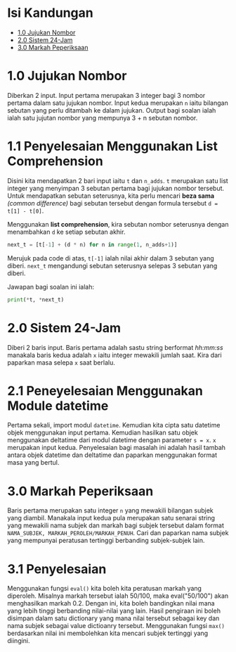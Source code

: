 # Isi Kandungan

-   [1.0 Jujukan Nombor](#10-jujukan-nombor)
-   [2.0 Sistem 24-Jam](#20-sistem-24-jam)
-   [3.0 Markah Peperiksaan](#30-markah-peperiksaan)

# 1.0 Jujukan Nombor

Diberkan 2 input. Input pertama merupakan 3 integer bagi 3 nombor pertama dalam satu jujukan nombor. Input kedua merupakan `n` iaitu bilangan sebutan yang perlu ditambah ke dalam jujukan. Output bagi soalan ialah ialah satu jujutan nombor yang mempunya 3 + n sebutan nombor.

# 1.1 Penyelesaian Menggunakan List Comprehension

Disini kita mendapatkan 2 bari input iaitu `t` dan `n_adds`. `t` merupakan satu list integer yang menyimpan 3 sebutan pertama bagi jujukan nombor tersebut. Untuk mendapatkan sebutan seterusnya, kita perlu mencari **beza sama** _(common difference)_ bagi sebutan tersebut dengan formula tersebut `d = t[1] - t[0]`.

Menggunakan **list comprehension**, kira sebutan nombor seterusnya dengan menambahkan `d` ke setiap sebutan akhir.

```python
next_t = [t[-1] + (d * n) for n in range(1, n_adds+1)]
```

Merujuk pada code di atas, `t[-1]` ialah nilai akhir dalam 3 sebutan yang diberi. `next_t` mengandungi sebutan seterusnya selepas 3 sebutan yang diberi.

Jawapan bagi soalan ini ialah:

```python
print(*t, *next_t)
```

# 2.0 Sistem 24-Jam

Diberi 2 baris input. Baris pertama adalah sastu string berformat _hh:mm:ss_ manakala baris kedua adalah `x` iaitu integer mewakili jumlah saat. Kira dari paparkan masa selepa `x` saat berlalu.

# 2.1 Peneyelesaian Menggunakan Module datetime

Pertama sekali, import modul `datetime`. Kemudian kita cipta satu datetime objek menggunakan input pertama. Kemudian hasilkan satu objek menggunakan deltatime dari modul datetime dengan parameter `s = x`. `x` merupakan input kedua. Penyelesaian bagi masalah ini adalah hasil tambah antara objek datetime dan deltatime dan paparkan menggunakan format masa yang bertul.

# 3.0 Markah Peperiksaan

Baris pertama merupakan satu integer `n` yang mewakili bilangan subjek yang diambil. Manakala input kedua pula merupakan satu senarai string yang mewakili nama subjek dan markah bagi subjek tersebut dalam format `NAMA_SUBJEK, MARKAH_PEROLEH/MARKAH_PENUH`. Cari dan paparkan nama subjek yang mempunyai peratusan tertinggi berbanding subjek-subjek lain.

# 3.1 Penyelesaian

Menggunakan fungsi `eval()` kita boleh kita peratusan markah yang diperoleh. Misalnya markah tersebut ialah 50/100, maka eval("50/100") akan menghasilkan markah 0.2. Dengan ini, kita boleh bandingkan nilai mana yang lebih tinggi berbanding nilai-nilai yang lain. Hasil pengiraan ini boleh disimpan dalam satu dictionary yang mana nilai tersebut sebagai key dan nama subjek sebagai value dictioanry tersebut. Menggunakan fungsi `max()` berdasarkan nilai ini membolehkan kita mencari subjek tertinggi yang diingini.
